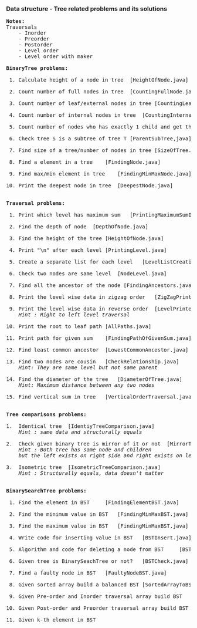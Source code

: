 <h3>Data structure - Tree related problems and its solutions</h3>

<pre>
<b>Notes:</b>
Traversals 
	- Inorder
	- Preorder
	- Postorder
	- Level order
	- Level order with maker

<b>BinaryTree problems:</b>

 1. Calculate height of a node in tree	[HeightOfNode.java]
 
 2. Count number of full nodes in tree	[CountingFullNode.java]
 
 3. Count number of leaf/external nodes in tree	[CountingLeafNode.java]
 
 4. Count number of internal nodes in tree	[CountingInternalNodes.java]
 
 5. Count number of nodes who has exactly 1 child and get those nodes	[CountNodeWithOneChild.java]
 
 6. Check tree S is a subtree of tree T	[ParentSubTree,java]
 
 7. Find size of a tree/number of nodes in tree	[SizeOfTree.java]
 
 8. Find a element in a tree	[FindingNode.java]
 
 9. Find max/min element in tree	[FindingMinMaxNode.java]
 
10. Print the deepest node in tree	[DeepestNode.java]


<b>Traversal problems:</b>

 1. Print which level has maximum sum	[PrintingMaximumSumInLevel.java]
 
 2. Find the depth of node	[DepthOfNode.java]
 
 3. Find the height of the tree	[HeightOfNode.java]
 
 4. Print "\n" after each level	[PrintingLevel.java]
 
 5. Create a separate list for each level	[LevelListCreation.java]
 
 6. Check two nodes are same level	[NodeLevel.java]
 
 7. Find all the ancestor of the node [FindingAncestors.java]
 
 8. Print the level wise data in zigzag order	[ZigZagPrinter.java]
 
 9. Print the level wise data in reverse order 	[LevelPrinter.java]
 	<i>Hint : Right to left level traversal</i>
 
10. Print the root to leaf path	[AllPaths.java]

11. Print path for given sum	[FindingPathOfGivenSum.java]

12. Find least common ancestor	[LowestCommonAncestor.java]

13. Find two nodes are cousin	[CheckRelationship.java]
	<i>Hint: They are same level but not same parent</i>

14. Find the diameter of the tree	[DiameterOfTree.java]
	<i>Hint: Maximum distance between any two nodes</i>

15. Find vertical sum in tree	[VerticalOrderTraversal.java]


<b>Tree comparisons problems:</b>

1. 	Identical tree	[IdentiyTreeComparison.java]
	<i>Hint : same data and structurally equals</i>

2. 	Check given binary tree is mirror of it or not	[MirrorTreeComparison.java] 
	<i>Hint : Both tree has same node and children 
	but the left exists on right side and right exists on left side</i>

3. 	Isometric tree	[IsometricTreeComparison.java]
	<i>Hint : Structurally equals, data doesn't matter</i>


<b>BinarySearchTree problems:</b>

 1. Find the element in BST		[FindingElementBST.java]

 2. Find the minimum value in BST	[FindingMinMaxBST.java]

 3. Find the maximum value in BST	[FindingMinMaxBST.java]

 4. Write code for inserting value in BST	[BSTInsert.java]
 
 5. Algorithm and code for deleting a node from BST		[BSTDelete.java]

 6. Given tree is BinarySeachTree or not?	[BSTCheck.java]
 
 7. Find a faulty node in BST	[FaultyNodeBST.java]
 
 8. Given sorted array build a balanced BST	[SortedArrayToBST.java]
 
 9. Given Pre-order and Inorder traversal array build BST

10. Given Post-order and Preorder traversal array build BST

11. Given k-th element in BST 

</pre>

